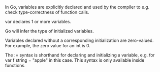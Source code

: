 
In Go, variables are explicitly declared and used by the compiler 
to e.g. check type-correctness of function calls.

var declares 1 or more variables.

Go will infer the type of initialized variables.

Variables declared without a corresponding initialization are zero-valued. For example, the zero value for an int is 0.

The := syntax is shorthand for declaring and initializing a variable, e.g. for var f string = "apple" in this case. This syntax is only available inside functions.